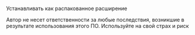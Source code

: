 Устанавливать как распакованное расширение

Автор не несет ответственности за любые последствия, возникшие в результате использования этого ПО. Используйте на свой страх и риск


